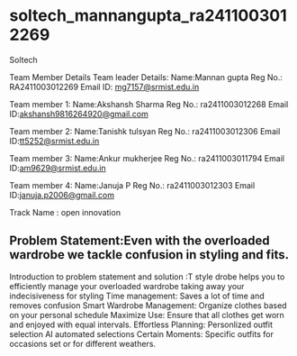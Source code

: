 # soltech_mannangupta_ra2411003012269

Soltech 

Team Member Details
Team leader Details:
Name:Mannan gupta 
Reg No.: RA2411003012269
Email ID: mg7157@srmist.edu.in

Team member 1: 
Name:Akshansh Sharma 
Reg No.: ra2411003012268
Email ID:akshansh9816264920@gmail.com

Team member 2: 
Name:Tanishk tulsyan
Reg No.: ra2411003012306
Email ID:tt5252@srmist.edu.in

Team member 3: 
Name:Ankur mukherjee 
Reg No.: ra2411003011794
Email ID:am9629@srmist.edu.in

Team member 4: 
Name:Januja P 
Reg No.: ra2411003012303
Email ID:januja.p2006@gmail.com 

Track Name : open innovation 

Problem Statement:Even with the overloaded wardrobe we tackle confusion in styling and  fits.
- 
Introduction to problem statement and solution :T
style drobe helps you to efficiently manage your overloaded wardrobe taking away your indecisiveness for styling
Time management: Saves a lot of time and removes confusion
Smart Wardrobe Management: Organize clothes based on your personal schedule
Maximize Use: Ensure that all clothes get worn and enjoyed with equal intervals.
Effortless Planning: Personlized outfit selection
                     AI automated selections
Certain Moments: Specific outfits for occasions set or for different weathers.














